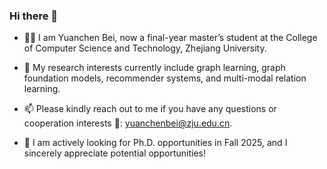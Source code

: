 ### Hi there 👋

- 👨‍💻‍ I am Yuanchen Bei, now a final-year master’s student at the College of Computer Science and Technology, Zhejiang University.

- 🌱 My research interests currently include graph learning, graph foundation models, recommender systems, and multi-modal relation learning.

- 📫 Please kindly reach out to me if you have any questions or cooperation interests 👯: yuanchenbei@zju.edu.cn.

- 🌟 I am actively looking for Ph.D. opportunities in Fall 2025, and I sincerely appreciate potential opportunities!



<!--
- 💬 I am looking for Ph.D. opportunities in Summer/Fall 2025. I sincerely appreciate any opportunity if you are interested in working with me 🤗!
-->

<!--
**YuanchenBei/YuanchenBei** is a ✨ _special_ ✨ repository because its `README.md` (this file) appears on your GitHub profile.

Here are some ideas to get you started:

- 🔭 I’m currently working on ...
- 🌱 I’m currently learning ...
- 👯 I’m looking to collaborate on ...
- 🤔 I’m looking for help with ...
- 💬 Ask me about ...
- 📫 How to reach me: ...
- 😄 Pronouns: ...
- ⚡ Fun fact: ...
-->

